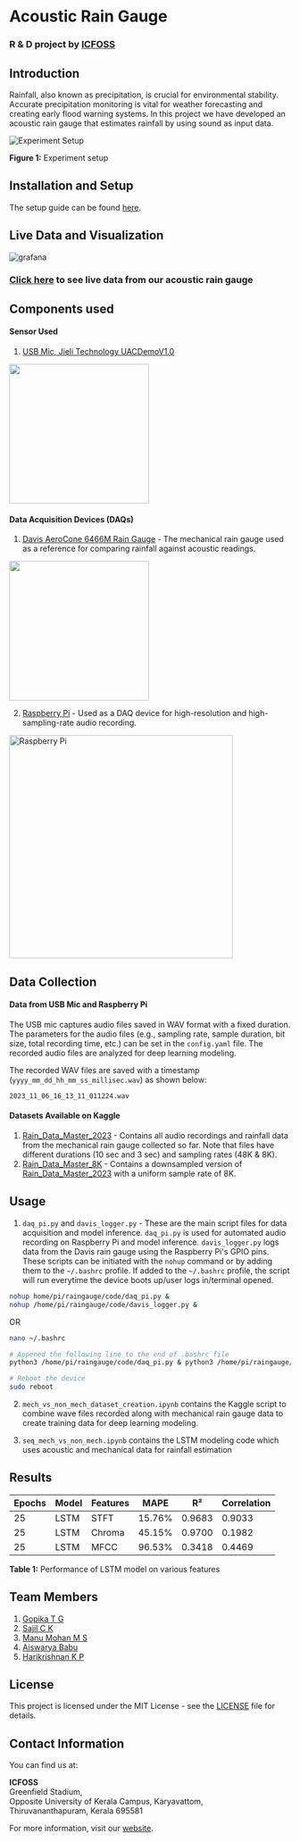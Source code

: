 # Acoustic Rain Gauge
### R & D project by [ICFOSS](https://icfoss.in/)

## Introduction
Rainfall, also known as precipitation, is crucial for environmental stability. Accurate precipitation monitoring is vital for weather forecasting and creating early flood warning systems. In this project we have developed an acoustic rain gauge that estimates rainfall by using sound as input data.

![Experiment Setup](https://raw.githubusercontent.com/cksajil/rainfall_monitor/gitlab/images/experiment_setup.jpeg)

**Figure 1:** Experiment setup

## Installation and Setup
The setup guide can be found [here](https://github.com/cksajil/rainfall_monitor/blob/gitlab/help/rain_gauge_setup_guide.md).

## Live Data and Visualization

![grafana](https://raw.githubusercontent.com/cksajil/rainfall_monitor/gitlab/images/data_visualisation.png)

### [Click here](http://117.223.185.200:3000/d/d6zIvsjIz/rain_pi_2?orgId=3&refresh=1m) to see live data from our acoustic rain gauge


## Components used
#### Sensor Used
1. [USB Mic, Jieli Technology UACDemoV1.0](https://www.amazon.in/USB-Microphone/s?k=USB+Microphone)
<img src="https://images.meesho.com/images/products/293053361/m8ldc_512.webp" width="250"/>

#### Data Acquisition Devices (DAQs)
1. [Davis AeroCone 6466M Rain Gauge](https://www.amazon.de/-/en/Davis-AeroCone-6466M-Gauge-Sensor/dp/B08629NFVG) - The mechanical rain gauge used as a reference for comparing rainfall against acoustic readings.
<img src="https://m.media-amazon.com/images/I/612KqYGrL7L._AC_SX466_.jpg" width="250"/>

2. [Raspberry Pi](https://en.wikipedia.org/wiki/Raspberry_Pi) - Used as a DAQ device for high-resolution and high-sampling-rate audio recording.
<img src="https://upload.wikimedia.org/wikipedia/commons/thumb/f/f1/Raspberry_Pi_4_Model_B_-_Side.jpg/1200px-Raspberry_Pi_4_Model_B_-_Side.jpg" alt="Raspberry Pi" width="400"/>



## Data Collection

#### Data from USB Mic and Raspberry Pi
The USB mic captures audio files saved in WAV format with a fixed duration. The parameters for the audio files (e.g., sampling rate, sample duration, bit size, total recording time, etc.) can be set in the `config.yaml` file. The recorded audio files are analyzed for deep learning modeling.

The recorded WAV files are saved with a timestamp (`yyyy_mm_dd_hh_mm_ss_millisec.wav`) as shown below:

`2023_11_06_16_13_11_011224.wav`

#### Datasets Available on Kaggle
1. [Rain_Data_Master_2023](https://www.kaggle.com/datasets/sajilck/rain-data-master-2023) - Contains all audio recordings and rainfall data from the mechanical rain gauge collected so far. Note that files have different durations (10 sec and 3 sec) and sampling rates (48K & 8K).
2. [Rain_Data_Master_8K](https://www.kaggle.com/datasets/sajilck/rain-data-master-8k) - Contains a downsampled version of [Rain_Data_Master_2023](https://www.kaggle.com/datasets/sajilck/rain-data-master-2023) with a uniform sample rate of 8K.

## Usage
1. `daq_pi.py` and `davis_logger.py` - These are the main script files for data acquisition and model inference. `daq_pi.py` is used for automated audio recording on Raspberry Pi and model inference. `davis_logger.py` logs data from the Davis rain gauge using the Raspberry Pi's GPIO pins. These scripts can be initiated with the `nohup` command or by adding them to the `~/.bashrc` profile.
If added to the `~/.bashrc` profile, the script will run everytime the device boots up/user logs in/terminal opened. 

```bash
nohup home/pi/raingauge/code/daq_pi.py &
nohup /home/pi/raingauge/code/davis_logger.py &
```

OR

```bash
nano ~/.bashrc

# Appened the following line to the end of .bashrc file
python3 /home/pi/raingauge/code/daq_pi.py & python3 /home/pi/raingauge/code/davis_logger.py

# Reboot the device
sudo reboot
```

2. `mech_vs_non_mech_dataset_creation.ipynb` contains the Kaggle script to combine wave files recorded along with mechanical rain gauge data to create training data for deep learning modeling.

3. `seq_mech_vs_non_mech.ipynb` contains the LSTM modeling code which uses acoustic and mechanical data for rainfall estimation


## Results

| Epochs | Model | Features | MAPE   | R²     | Correlation |
|--------|-------|----------|--------|--------|-------------|
| 25     | LSTM  | STFT     | 15.76% | 0.9683 | 0.9033      |
| 25     | LSTM  | Chroma   | 45.15% | 0.9700 | 0.1982      |
| 25     | LSTM  | MFCC     | 96.53% | 0.3418 | 0.4469      |

**Table 1:** Performance of LSTM model on various features

## Team Members
1. [Gopika T G](https://github.com/GopikaTG)
2. [Sajil C K](https://github.com/cksajil/)
3. [Manu Mohan M S](https://github.com/MMS731)
4. [Aiswarya Babu](https://github.com/aiswaryaaishh)
5. [Harikrishnan K P](https://github.com/harikrishnan-kp)

## License
This project is licensed under the MIT License - see the [LICENSE](https://raw.githubusercontent.com/cksajil/rainfall_monitor/gitlab/LICENSE) file for details.

## Contact Information

You can find us at:

**ICFOSS**<br>
Greenfield Stadium,<br>
Opposite University of Kerala Campus, Karyavattom,<br>
Thiruvananthapuram, Kerala 695581

For more information, visit our [website](https://icfoss.in/).
